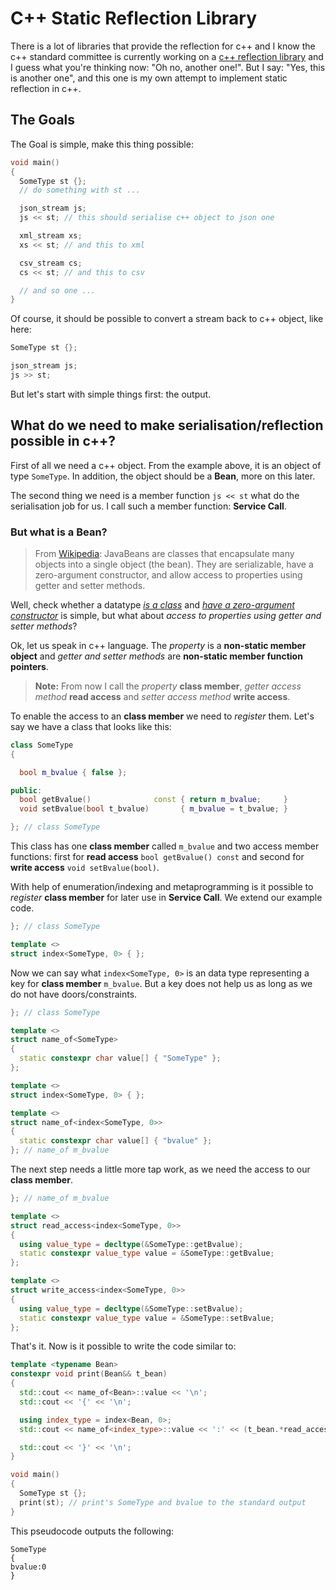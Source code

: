 # C++ Static Reflection Library

There is a lot of libraries that provide the reflection for c++ and I know the c++ standard committee is currently working on a [c++ reflection library][std-ref] and I guess what you're thinking now: "Oh no, another one!". But I say: "Yes, this is another one", and this one is my own attempt to implement static reflection in c++.

## The Goals

The Goal is simple, make this thing possible:
```c++
void main()
{
  SomeType st {};
  // do something with st ...

  json_stream js;
  js << st; // this should serialise c++ object to json one

  xml_stream xs;
  xs << st; // and this to xml

  csv_stream cs;
  cs << st; // and this to csv

  // and so one ...
}
```

Of course, it should be possible to convert a stream back to c++ object, like here:
```c++
SomeType st {};

json_stream js;
js >> st;
```

But let's start with simple things first: the output.

## What do we need to make serialisation/reflection possible in c++?

First of all we need a c++ object. From the example above, it is an object of type `SomeType`. In addition, the object should be a **Bean**, more on this later.

The second thing we need is a member function `js << st`  what do the serialisation job for us. I call such a member function: **Service Call**.

### But what is a Bean?

> From [Wikipedia][java-bean-wiki]: JavaBeans are classes that encapsulate many objects into a single object (the bean). They are serializable, have a zero-argument constructor, and allow access to properties using getter and setter methods.

Well, check whether a datatype _[is a class][std-is-class]_ and _[have a zero-argument constructor][std-is-constructible]_ is simple, but what about _access to properties using getter and setter methods_?

Ok, let us speak in c++ language. The _property_ is a **non-static member object** and _getter and setter methods_ are **non-static member function pointers**.

>**Note:** From now I call the _property_ **class member**, _getter access method_ **read access** and _setter access method_ **write access**.

To enable the access to an **class member** we need to _register_ them. Let's say we have a class that looks like this:
```c++
class SomeType
{

  bool m_bvalue { false };

public:
  bool getBvalue()              const { return m_bvalue;     }
  void setBvalue(bool t_bvalue)       { m_bvalue = t_bvalue; }

}; // class SomeType
```

This class has one **class member** called `m_bvalue` and two access member functions: first for **read access** `bool getBvalue() const` and second for **write access** `void setBvalue(bool)`.

With help of enumeration/indexing and metaprogramming is it possible to _register_ **class member** for later use in **Service Call**. We extend our example code.
```c++
}; // class SomeType

template <>
struct index<SomeType, 0> { };
```

Now we can say what `index<SomeType, 0>` is an data type representing a key for **class member** `m_bvalue`. But a key does not help us as long as we do not have doors/constraints.
```c++
}; // class SomeType

template <>
struct name_of<SomeType>
{
  static constexpr char value[] { "SomeType" };
};

template <>
struct index<SomeType, 0> { };

template <>
struct name_of<index<SomeType, 0>>
{
  static constexpr char value[] { "bvalue" };
}; // name_of m_bvalue
```

The next step needs a little more tap work, as we need the access to our **class member**.
```c++
}; // name_of m_bvalue

template <>
struct read_access<index<SomeType, 0>>
{
  using value_type = decltype(&SomeType::getBvalue);
  static constexpr value_type value = &SomeType::getBvalue;
};

template <>
struct write_access<index<SomeType, 0>>
{
  using value_type = decltype(&SomeType::setBvalue);
  static constexpr value_type value = &SomeType::setBvalue;
};
```

That's it. Now is it possible to write the code similar to:
```c++
template <typename Bean>
constexpr void print(Bean&& t_bean)
{
  std::cout << name_of<Bean>::value << '\n';
  std::cout << '{' << '\n';

  using index_type = index<Bean, 0>;
  std::cout << name_of<index_type>::value << ':' << (t_bean.*read_access<index_type>::value)() << '\n';

  std::cout << '}' << '\n';
}

void main()
{
  SomeType st {};
  print(st); // print's SomeType and bvalue to the standard output
}
```

This pseudocode outputs the following:
```shell
SomeType
{
bvalue:0
}
```

[//]: # (The End)


[//]: # (Used links)
[std-ref]: <https://meetingcpp.com/index.php/br/items/reflections-on-the-reflection-proposals.html>
[java-bean-wiki]: <https://en.wikipedia.org/wiki/JavaBeans>
[std-is-class]: <http://en.cppreference.com/w/cpp/types/is_class>
[std-is-constructible]: <http://en.cppreference.com/w/cpp/types/is_constructible>












